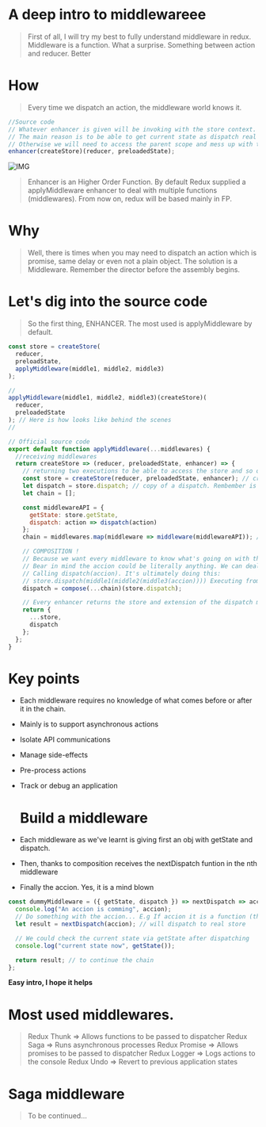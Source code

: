 # A deep intro to middlewareee

> First of all, I will try my best to fully understand middleware in redux. Middleware is a function. What a surprise. Something between action and reducer. Better

# How

> Every time we dispatch an action, the middleware world knows it.

```javascript
//Source code
// Whatever enhancer is given will be invoking with the store context.
// The main reason is to be able to get current state as dispatch real actions.
// Otherwise we will need to access the parent scope and mess up with that.
enhancer(createStore)(reducer, preloadedState);
```

![IMG](https://media.giphy.com/media/Ysce790SgjJK0/giphy.gif)

> Enhancer is an Higher Order Function. By default Redux supplied a applyMiddleware enhancer to deal with multiple functions (middlewares). From now on, redux will be based mainly in FP.

# Why

> Well, there is times when you may need to dispatch an action which is promise, same delay or even not a plain object. The solution is a Middleware. Remember the director before the assembly begins.

# Let's dig into the source code

> So the first thing, ENHANCER. The most used is applyMiddleware by default.

```javascript
const store = createStore(
  reducer,
  preloadState,
  applyMiddleware(middle1, middle2, middle3)
);

//
applyMiddleware(middle1, middle2, middle3)(createStore)(
  reducer,
  preloadedState
); // Here is how looks like behind the scenes
//
```

```javascript
// Official source code
export default function applyMiddleware(...middlewares) {
  //receiving middlewares
  return createStore => (reducer, preloadedState, enhancer) => {
    // returning two executions to be able to access the store and so on...
    const store = createStore(reducer, preloadedState, enhancer); // create a copy of the store
    let dispatch = store.dispatch; // copy of a dispatch. Rembember is copying the address of the real dispatch object
    let chain = [];

    const middlewareAPI = {
      getState: store.getState,
      dispatch: action => dispatch(action)
    };
    chain = middlewares.map(middleware => middleware(middlewareAPI)); // Here they are passing the {getState, dispatch} to each middleware

    // COMPOSITION !
    // Because we want every middleware to know what's going on with the state and also able to dispatch accions
    // Bear in mind the accion could be literally anything. We can deal with that :)
    // Calling dispatch(accion). It's ultimately doing this:
    // store.dispatch(middle1(middle2(middle3(accion)))) Executing from rigth to left
    dispatch = compose(...chain)(store.dispatch);

    // Every enhancer returns the store and extension of the dispatch method.
    return {
      ...store,
      dispatch
    };
  };
}
```

# Key points

* Each middleware requires no knowledge of what comes before or after it in the chain.
* Mainly is to support asynchronous actions
* Isolate API communications
* Manage side-effects
* Pre-process actions
* Track or debug an application

  # Build a middleware

* Each middleware as we've learnt is giving first an obj with getState and dispatch.
* Then, thanks to composition receives the nextDispatch funtion in the nth middleware
* Finally the accion. Yes, it is a mind blown

```javascript
const dummyMiddleware = ({ getState, dispatch }) => nextDispatch => accion => {
  console.log("An accion is comming", accion);
  // Do something with the accion... E.g If accion it is a function (thunk), promise deal with it.
  let result = nextDispatch(accion); // will dispatch to real store

  // We could check the current state via getState after dispatching
  console.log("current state now", getState());

  return result; // to continue the chain
};
```

**Easy intro, I hope it helps**

# Most used middlewares.

> Redux Thunk => Allows functions to be passed to dispatcher
> Redux Saga => Runs asynchronous processes
> Redux Promise => Allows promises to be passed to dispatcher
> Redux Logger => Logs actions to the console
> Redux Undo => Revert to previous application states

# Saga middleware

> To be continued...
